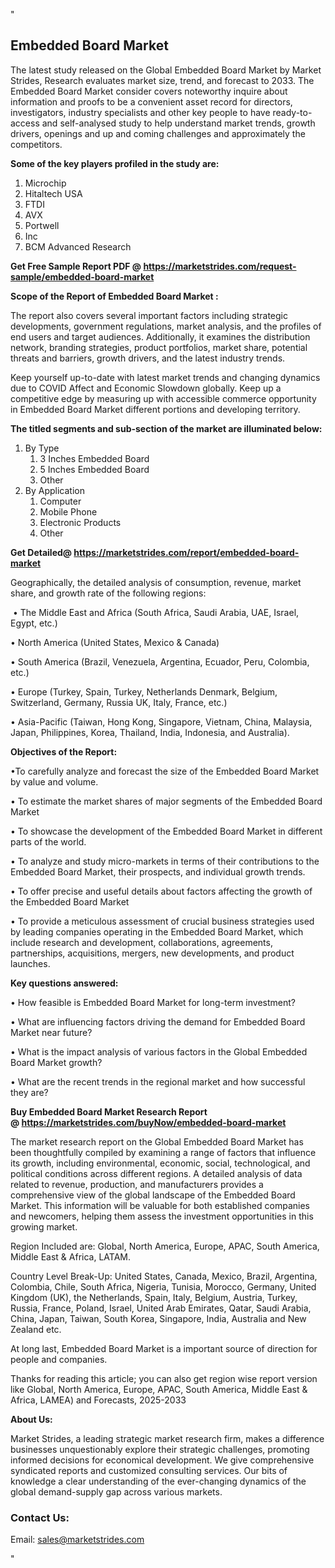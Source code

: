<p>"</p>
<h2><strong>Embedded Board Market</strong></h2>
<p>The latest study released on the Global Embedded Board Market by Market Strides, Research evaluates market size, trend, and forecast to 2033. The Embedded Board Market consider covers noteworthy inquire about information and proofs to be a convenient asset record for directors, investigators, industry specialists and other key people to have ready-to-access and self-analysed study to help understand market trends, growth drivers, openings and up and coming challenges and approximately the competitors.</p>
<p><strong> Some of the key players profiled in the study are: </strong></p>
<ol>
<li>Microchip</li>
<li>Hitaltech USA</li>
<li>FTDI</li>
<li>AVX</li>
<li>Portwell</li>
<li>Inc</li>
<li>BCM Advanced Research</li>
</ol>
<p><strong>Get Free Sample Report PDF @ <a href="https://marketstrides.com/request-sample/embedded-board-market">https://marketstrides.com/request-sample/embedded-board-market</a></strong></p>
<p><strong> Scope of the Report of Embedded Board Market : </strong></p>
<p>The report also covers several important factors including strategic developments, government regulations, market analysis, and the profiles of end users and target audiences. Additionally, it examines the distribution network, branding strategies, product portfolios, market share, potential threats and barriers, growth drivers, and the latest industry trends.</p>
<p>Keep yourself up-to-date with latest market trends and changing dynamics due to COVID Affect and Economic Slowdown globally. Keep up a competitive edge by measuring up with accessible commerce opportunity in Embedded Board Market different portions and developing territory.</p>
<p><strong> The titled segments and sub-section of the market are illuminated below: </strong></p>
<ol>
<li>By Type
<ol>
<li>3 Inches Embedded Board</li>
<li>5 Inches Embedded Board</li>
<li>Other</li>
</ol>
</li>
<li>By Application
<ol>
<li>Computer</li>
<li>Mobile Phone</li>
<li>Electronic Products</li>
<li>Other</li>
</ol>
</li>
</ol>
<p><strong>Get Detailed@ <a href="https://marketstrides.com/report/embedded-board-market">https://marketstrides.com/report/embedded-board-market</a></strong></p>
<p>Geographically, the detailed analysis of consumption, revenue, market share, and growth rate of the following regions:</p>
<p>&nbsp;&bull; The Middle East and Africa (South Africa, Saudi Arabia, UAE, Israel, Egypt, etc.)</p>
<p>&bull; North America (United States, Mexico &amp; Canada)</p>
<p>&bull; South America (Brazil, Venezuela, Argentina, Ecuador, Peru, Colombia, etc.)</p>
<p>&bull; Europe (Turkey, Spain, Turkey, Netherlands Denmark, Belgium, Switzerland, Germany, Russia UK, Italy, France, etc.)</p>
<p>&bull; Asia-Pacific (Taiwan, Hong Kong, Singapore, Vietnam, China, Malaysia, Japan, Philippines, Korea, Thailand, India, Indonesia, and Australia).</p>
<p><strong>Objectives of the Report: </strong></p>
<p>&bull;To carefully analyze and forecast the size of the Embedded Board Market by value and volume.</p>
<p>&bull; To estimate the market shares of major segments of the Embedded Board Market</p>
<p>&bull; To showcase the development of the Embedded Board Market in different parts of the world.</p>
<p>&bull; To analyze and study micro-markets in terms of their contributions to the Embedded Board Market, their prospects, and individual growth trends.</p>
<p>&bull; To offer precise and useful details about factors affecting the growth of the Embedded Board Market</p>
<p>&bull; To provide a meticulous assessment of crucial business strategies used by leading companies operating in the Embedded Board Market, which include research and development, collaborations, agreements, partnerships, acquisitions, mergers, new developments, and product launches.</p>
<p><strong>Key questions answered: </strong></p>
<p>&bull; How feasible is Embedded Board Market for long-term investment?</p>
<p>&bull; What are influencing factors driving the demand for Embedded Board Market near future?</p>
<p>&bull; What is the impact analysis of various factors in the Global Embedded Board Market growth?</p>
<p>&bull; What are the recent trends in the regional market and how successful they are?</p>
<p><strong>Buy Embedded Board Market Research Report @&nbsp;<a href="https://marketstrides.com/buyNow/embedded-board-market">https://marketstrides.com/buyNow/embedded-board-market</a></strong></p>
<p>The market research report on the Global Embedded Board Market has been thoughtfully compiled by examining a range of factors that influence its growth, including environmental, economic, social, technological, and political conditions across different regions. A detailed analysis of data related to revenue, production, and manufacturers provides a comprehensive view of the global landscape of the Embedded Board Market. This information will be valuable for both established companies and newcomers, helping them assess the investment opportunities in this growing market.</p>
<p>Region Included are: Global, North America, Europe, APAC, South America, Middle East &amp; Africa, LATAM.</p>
<p>Country Level Break-Up: United States, Canada, Mexico, Brazil, Argentina, Colombia, Chile, South Africa, Nigeria, Tunisia, Morocco, Germany, United Kingdom (UK), the Netherlands, Spain, Italy, Belgium, Austria, Turkey, Russia, France, Poland, Israel, United Arab Emirates, Qatar, Saudi Arabia, China, Japan, Taiwan, South Korea, Singapore, India, Australia and New Zealand etc.</p>
<p>At long last, Embedded Board Market is a important source of direction for people and companies.</p>
<p>Thanks for reading this article; you can also get region wise report version like Global, North America, Europe, APAC, South America, Middle East &amp; Africa, LAMEA) and Forecasts, 2025-2033</p>
<p><strong>About Us: </strong></p>
<p>Market Strides, a leading strategic market research firm, makes a difference businesses unquestionably explore their strategic challenges, promoting informed decisions for economical development. We give comprehensive syndicated reports and customized consulting services. Our bits of knowledge a clear understanding of the ever-changing dynamics of the global demand-supply gap across various markets.</p>
<h3>Contact Us:</h3>
<p>Email: <a href="mailto:sales@marketstrides.com">sales@marketstrides.com</a></p>
<p>"</p>
